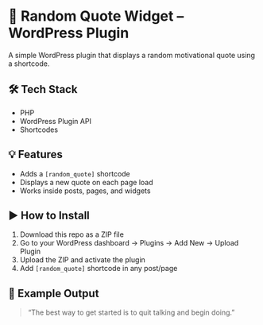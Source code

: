 # 🔀 Random Quote Widget – WordPress Plugin

A simple WordPress plugin that displays a random motivational quote using a shortcode.

## 🛠️ Tech Stack
- PHP
- WordPress Plugin API
- Shortcodes

## 💡 Features
- Adds a `[random_quote]` shortcode
- Displays a new quote on each page load
- Works inside posts, pages, and widgets

## ▶️ How to Install
1. Download this repo as a ZIP file
2. Go to your WordPress dashboard → Plugins → Add New → Upload Plugin
3. Upload the ZIP and activate the plugin
4. Add `[random_quote]` shortcode in any post/page

## 🧠 Example Output

> “The best way to get started is to quit talking and begin doing.”
